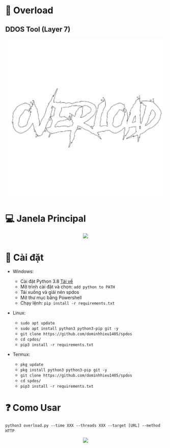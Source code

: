 # 📡 Overload
## DDOS Tool (Layer 7)


<p align="center">
  <img src="https://raw.githubusercontent.com/dominhhieu1405/spdos/main/img/logo.png">
</p>

# :computer: Janela Principal
<p align="center">
  <img src="https://raw.githubusercontent.com/tanjilk/overload/main/img/imgshow.png">
</p>

# 🌙 Cài đặt
* Windows:
  * Cài đặt Python 3.8 [Tải về](https://www.python.org/downloads/release/python-38)
  * Mở trình cài đặt và chọn: `add python to PATH`
  * Tải xuống và giải nén spdos
  * Mở thư mục bằng Powershell
  * Chạy lệnh: `pip install -r requirements.txt`

* Linux:
  * `sudo apt update`
  * `sudo apt install python3 python3-pip git -y`
  * `git clone https://github.com/dominhhieu1405/spdos`
  * `cd cpdos/`
  * `pip3 install -r requirements.txt`

* Termux:
  * `pkg update`
  * `pkg install python3 python3-pip git -y`
  * `git clone https://github.com/dominhhieu1405/spdos`
  * `cd spdos/`
  * `pip3 install -r requirements.txt`

# ❓ Como Usar
```python3 overload.py --time XXX --threads XXX --target [URL] --method HTTP```

<p align="center">
  <img src="https://exo.pet/fm/construction_xtra_large.gif">
</p>
